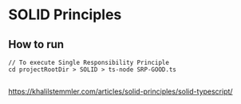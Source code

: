 # SOLID Principles

## How to run

 ```
 // To execute Single Responsibility Principle
 cd projectRootDir > SOLID > ts-node SRP-GOOD.ts

 
 ```

https://khalilstemmler.com/articles/solid-principles/solid-typescript/